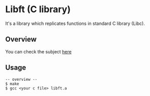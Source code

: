 # Libft (C library)

It's a library which replicates functions in standard C library (Libc).

## Overview
You can check the subject [here](https://github.com/hy-3/42_libft/blob/master/libft.pdf)

## Usage

```
-- overview --
$ make
$ gcc <your c file> libft.a
```
